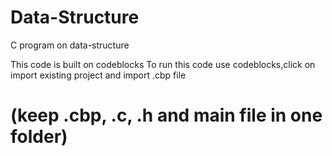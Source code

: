 # Data-Structure
C program on data-structure 

This code is built on codeblocks 
To run this code use codeblocks,click on import existing project and import .cbp file 
# (keep .cbp, .c, .h and main file in one folder)

